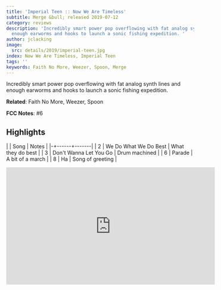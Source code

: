 ```yaml
---
title: 'Imperial Teen :: Now We Are Timeless'
subtitle: Merge &bull; released 2019-07-12
category: reviews
description: 'Incredibly smart power pop overflowing with fat analog synth lines and
  enough earworms and hooks to launch a sonic fishing expedition. '
author: jclacking
image:
  src: details/2019/imperial-teen.jpg
index: Now We Are Timeless, Imperial Teen
tags: ''
keywords: Faith No More, Weezer, Spoon, Merge
---
```

Incredibly smart power pop overflowing with fat analog synth lines and enough earworms and hooks to launch a sonic fishing expedition. <!--more-->

**Related**: Faith No More, Weezer, Spoon

**FCC Notes**: #6

## Highlights

| | Song | Notes |
|-+------+-------|
| 2 | We Do What We Do Best | What they do best |
| 3 | Don't Wanna Let You Go | Drum machined |
| 6 | Parade | A bit of a march |
| 8 | Ha | Song of greeting |

<div class="tlo-detail-video"><iframe width="560" height="315" src="https://www.youtube.com/embed/6XDJ7exN12U" frameborder="0" allow="autoplay; encrypted-media" allowfullscreen></iframe></div>

